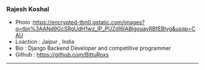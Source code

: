 ### Rajesh Koshal
- Photo :https://encrypted-tbn0.gstatic.com/images?q=tbn%3AANd9GcSRgUdH1wz_lP_PUZdI6lABlgouayRBfEBIyg&usqp=CAU
- Loaction : Jaipur , India
- Bio : Django Backend Developer and competitive programmer
- Github : https://github.com/BittuRoxs
***
